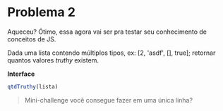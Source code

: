 # Problema 2

Aqueceu? Ótimo, essa agora vai ser pra testar seu conhecimento
de conceitos de JS. 

Dada uma lista contendo múltiplos tipos, ex: [2, 'asdf', [], true]; retornar quantos
valores _truthy_ existem. 

**Interface**

```javascript
qtdTruthy(lista)
```

> Mini-challenge
  você consegue fazer em uma única linha?
  